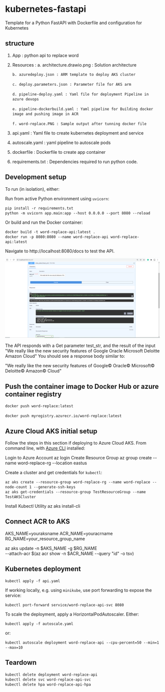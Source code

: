 # kubernetes-fastapi

Template for a Python FastAPI with Dockerfile and configuration for Kubernetes

## structure 
 1. App : python api to replace word

 2. Resources : 
        a. architecture.drawio.png : Solution architecture
        
        b. azuredeploy.json : ARM template to deploy AKS cluster
        
        c. deploy.parameters.json : Parameter file for AKS arm
        
        d. pipeline-deploy.yaml : Yaml file for deployment Pipeline in azure devops
        
        e. pipeline-dockerbuild.yaml : Yaml pipeline for Building docker image and pushing image in ACR
        
        f. word-replace.PNG : Sample output after tunning docker file
    
3. api.yaml : Yaml file to create kubernetes deployment and service

4. autoscale.yaml : yaml pipeline to autoscale pods 

5. dockerfile : Dockerfile to create app container

6. requirements.txt : Dependencies required to run python code.


## Development setup

To run (in isolation), either:

Run from active Python environment using `uvicorn`:

    pip install -r requirements.txt
    python -m uvicorn app.main:app --host 0.0.0.0 --port 8080 --reload

Or build and run the Docker container:

    docker build -t word-replace-api:latest .
    docker run -p 8080:8080 --name word-replace-api word-replace-api:latest

Navigate to http://localhost:8080/docs to test the API.


![Test drive the API](./resources/word-replace.PNG)

The API responds with a Get parameter test_str, and the result of the input "We really like the new security features of Google Oracle Microsoft Deloitte Amazon  Cloud"
You should see a response body similar to:

"We really like the new security features of Google© Oracle© Microsoft© Deloitte© Amazon©  Cloud"

## Push the container image to Docker Hub or azure container registry

    docker push word-replace:latest

    docker push myregistry.azurecr.io/word-replace:latest


## Azure Cloud AKS initial setup

Follow the steps in this section if deploying to Azure Cloud AKS. From command line, with [Azure CLI](https://docs.microsoft.com/nl-nl/cli/azure/install-azure-cli) installed:

Login to Azure Account
    az login
Create Resource Group
    az group create --name word-replace-rg --location eastus

Create a cluster and get credentials for `kubectl`:

    az aks create --resource-group word-replace-rg --name word-replace --node-count 1 --generate-ssh-keys
    az aks get-credentials --resource-group TestResourceGroup --name TestAKSCluster

Install Kubectl Utility
    az aks install-cli

## Connect ACR to AKS

   AKS_NAME=youraksname
   ACR_NAME=youracrname
   RG_NAME=your_resource_group_name

   az aks update -n $AKS_NAME -g $RG_NAME \
      --attach-acr $(az acr show -n $ACR_NAME --query "id" -o tsv)
      
## Kubernetes deployment

    kubectl apply -f api.yaml

If working locally, e.g. using `minikube`, use port forwarding to expose the service:

    kubectl port-forward service/word-replace-api-svc 8080

To scale the deployment, apply a HorizontalPodAutoscaler. Either:

    kubectl apply -f autoscale.yaml

or:

    kubectl autoscale deployment word-replace-api --cpu-percent=50 --min=1 --max=10


## Teardown

    kubectl delete deployment word-replace-api
    kubectl delete svc word-replace-api-svc
    kubectl delete hpa word-replace-api-hpa



